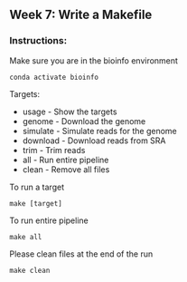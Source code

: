 ## Week 7: Write a Makefile

### Instructions:
Make sure you are in the bioinfo environment
```
conda activate bioinfo
```

Targets:
- usage    - Show the targets
- genome   - Download the genome
- simulate - Simulate reads for the genome
- download - Download reads from SRA
- trim     - Trim reads
- all      - Run entire pipeline
- clean    - Remove all files

To run a target
```
make [target]
```

To run entire pipeline
```
make all
```

Please clean files at the end of the run
```
make clean
```
